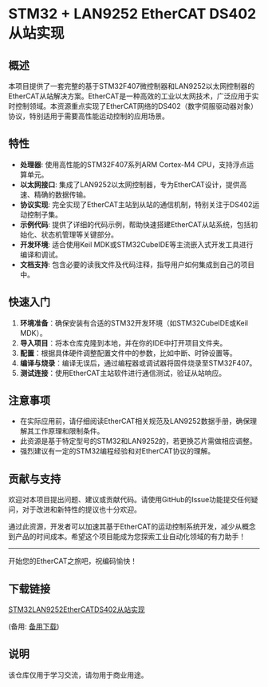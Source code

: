 # STM32 + LAN9252 EtherCAT DS402 从站实现

## 概述

本项目提供了一套完整的基于STM32F407微控制器和LAN9252以太网控制器的EtherCAT从站解决方案。EtherCAT是一种高效的工业以太网技术，广泛应用于实时控制领域。本资源重点实现了EtherCAT网络的DS402（数字伺服驱动器对象）协议，特别适用于需要高性能运动控制的应用场景。

## 特性

- **处理器**: 使用高性能的STM32F407系列ARM Cortex-M4 CPU，支持浮点运算单元。
- **以太网接口**: 集成了LAN9252以太网控制器，专为EtherCAT设计，提供高速、精确的数据传输。
- **协议实现**: 完全实现了EtherCAT主站到从站的通信机制，特别关注于DS402运动控制子集。
- **示例代码**: 提供了详细的代码示例，帮助快速搭建EtherCAT从站系统，包括初始化、状态机管理等关键部分。
- **开发环境**: 适合使用Keil MDK或STM32CubeIDE等主流嵌入式开发工具进行编译和调试。
- **文档支持**: 包含必要的读我文件及代码注释，指导用户如何集成到自己的项目中。

## 快速入门

1. **环境准备**：确保安装有合适的STM32开发环境（如STM32CubeIDE或Keil MDK）。
2. **导入项目**：将本仓库克隆到本地，并在你的IDE中打开项目文件夹。
3. **配置**：根据具体硬件调整配置文件中的参数，比如中断、时钟设置等。
4. **编译与烧录**：编译无误后，通过编程器或调试器将固件烧录至STM32F407。
5. **测试连接**：使用EtherCAT主站软件进行通信测试，验证从站响应。

## 注意事项

- 在实际应用前，请仔细阅读EtherCAT相关规范及LAN9252数据手册，确保理解其工作原理和限制条件。
- 此资源是基于特定型号的STM32和LAN9252的，若更换芯片需做相应调整。
- 强烈建议有一定的STM32编程经验和对EtherCAT协议的理解。

## 贡献与支持

欢迎对本项目提出问题、建议或贡献代码。请使用GitHub的Issue功能提交任何疑问，对于改进和新特性的提议也十分欢迎。

通过此资源，开发者可以加速其基于EtherCAT的运动控制系统开发，减少从概念到产品的时间成本。希望这个项目能成为您探索工业自动化领域的有力助手！

---

开始您的EtherCAT之旅吧，祝编码愉快！

## 下载链接
[STM32LAN9252EtherCATDS402从站实现](https://pan.quark.cn/s/3d6032b6f73c) 

(备用: [备用下载](https://pan.baidu.com/s/12JV8umbeTYij8xQopmAkVw?pwd=1234))

## 说明

该仓库仅用于学习交流，请勿用于商业用途。
